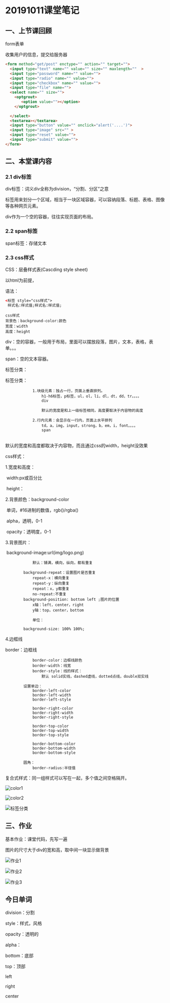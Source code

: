 # 20191011课堂笔记

## 一、上节课回顾

form表单

收集用户的信息，提交给服务器

```html
<form method="get/post" enctype="" action="" target="">
  <input type="text" name="" value="" size="" maxlength=""  >
  <input type="password" name="" value="">
  <input type="radio" name="" value="">
  <input type="checkbox" name="" value="">
  <input type="file" name="">    
  <select name="" size="">
    <optgrout>
       <option value=""></option>
    </optgrout>
   
  </select>
  <textarea></textarea>
  <input type="button" value="" onclick="alert('....')">
  <input type="image" src="" >
  <input type="reset" value="">
  <input type="submit" value="">
</form>
```





## 二、本堂课内容





### 2.1 div标签

div标签：词义div全称为division，“分割、分区”之意

<div>标签用来划分一个区域，相当于一块区域容器，可以容纳段落、标题、表格、图像等各种网页元素。

div作为一个空的容器，往往实现页面的布局。



### 2.2 span标签

span标签：存储文本





### 2.3 css样式

CSS：层叠样式表(Cascding style sheet)

以html为前提，

语法：

```html
<标签 style="css样式">
 样式名:样式值;样式名:样式值;
```



```
css样式
背景色：background-color:颜色
宽度：width
高度：height
```



div：空的容器，一般用于布局，里面可以摆放段落，图片，文本，表格，表单。。。

span：空的文本容器。



标签分类：

标签分类：

				1.块级元素：独占一行，页面上垂直排列。
					h1-h6标签，p标签，ul，ol，li，dl，dt，dd，tr。。。。
					div
					
					默认的宽度是和上一级标签相同，高度要取决于内容物的高度
					
				2.行内元素：会显示在一行内，页面上水平排列
					td，a，img，input，strong，b，em，i，font。。。。
					span


​					
					默认的宽度和高度都取决于内容物，而且通过css的width，height没效果



css样式：

1.宽度和高度：

​	width:px或百分比

​	height：

2.背景颜色：background-color

​	单词，#16进制的数值，rgb()/rgba()

​				alpha，透明，0-1

​	opacity：透明度，0-1

3.背景图片：

​	background-image:url(img/logo.png) 

        		默认：铺满，横向，纵向，都有重复

        	background-repeat：设置图片是否重复
        		repeat-x：横向重复
        		repeat-y：纵向重复
        		repeat：x，y都重复
        		no-repeat:不重复
        	background-position: bottom left ;图片的位置
        		x轴：left，center，right
        		y轴：top，center，bottom
        		
        		单位：
        		
        	background-size: 100% 100%;


4.边框线

border：边框线

				border-color：边框线颜色
				border-width：线宽
				border-style：线的样式：
					默认 solid实线，dashed虚线，dotted点线，double双实线
					
			设置单边：
				border-left-color
				border-left-width
				border-left-style
				
				border-right-color
				border-right-width
				border-right-style
				
				border-top-color
				border-top-width
				border-top-style
				
				border-bottom-color
				border-bottom-width
				border-bottom-style
				
			圆角：
				border-radius:半径值


复合式样式：同一组样式可以写在一起，多个值之间空格隔开。



![color1](img\color1.png)



![color2](img\div布局.png)



![标签分类](img\单位.png)



## 三、作业

基本作业：课堂代码，先写一遍



图片的尺寸大于div的宽和高，取中间一块显示做背景

![作业1](作业\作业1.png)







![作业2](作业\作业2.png)





![作业3](作业\作业3.png)



## 今日单词

division：分割

style：样式，风格

opacity：透明的

alpha：

bottom：底部

top：顶部

left

right

center



